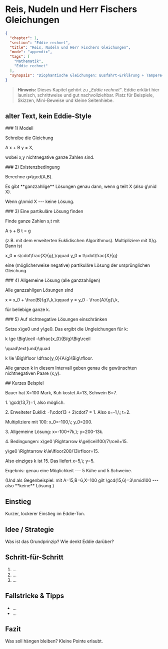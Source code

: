 # Reis, Nudeln und Herr Fischers Gleichungen

```json
{
  "chapter": 1,
  "section": "Eddie rechnet",
  "title": "Reis, Nudeln und Herr Fischers Gleichungen",
  "mode": "appendix",
  "tags": [
    "Mathematik",
    "Eddie rechnet"
  ],
  "synopsis": "Diophantische Gleichungen: Busfahrt-Erklärung + Tampere-Beispiel (3 Säcke Reis + 4 Säcke Nudeln für 55 Kronen)."
}
```

> **Hinweis:** Dieses Kapitel gehört zu *„Eddie rechnet“*.
> Eddie erklärt hier launisch, schrittweise und gut nachvollziehbar.
> Platz für Beispiele, Skizzen, Mini-Beweise und kleine Seitenhiebe.

## alter Text, kein Eddie-Style

\### 1) Modell

Schreibe die Gleichung

A x + B y = X,

wobei x,y nichtnegative ganze Zahlen sind.

\### 2) Existenzbedingung

Berechne g=\\gcd(A,B).

Es gibt \*\*ganzzahlige\*\* Lösungen genau dann, wenn g teilt X (also
g\\mid X).

Wenn g\\nmid X --- keine Lösung.

\### 3) Eine partikuläre Lösung finden

Finde ganze Zahlen s,t mit

A s + B t = g

(z.B. mit dem erweiterten Euklidischen Algorithmus). Multipliziere mit
X/g. Dann ist

x_0 = s\\cdot\\frac{X}{g},\\qquad y_0 = t\\cdot\\frac{X}{g}

eine (möglicherweise negative) partikuläre Lösung der ursprünglichen
Gleichung.

\### 4) Allgemeine Lösung (alle ganzzahligen)

Alle ganzzahligen Lösungen sind

x = x_0 + \\frac{B}{g}\\,k,\\qquad y = y_0 - \\frac{A}{g}\\,k,

für beliebige ganze k.

\### 5) Auf nichtnegative Lösungen einschränken

Setze x\\ge0 und y\\ge0. Das ergibt die Ungleichungen für k:

k \\ge \\Big\\lceil -\\dfrac{x_0}{B/g}\\Big\\rceil

\\quad\\text{und}\\quad

k \\le \\Big\\lfloor \\dfrac{y_0}{A/g}\\Big\\rfloor.

Alle ganzen k in diesem Intervall geben genau die gewünschten
nichtnegativen Paare (x,y).

\## Kurzes Beispiel

Bauer hat X=100 Mark, Kuh kostet A=13, Schwein B=7.

1\. \\gcd(13,7)=1, also möglich.

2\. Erweiteter Euklid: -1\\cdot13 + 2\\cdot7 = 1. Also s=-1,\\; t=2.

Multipliziere mit 100: x_0=-100,\\; y_0=200.

3\. Allgemeine Lösung: x=-100+7k,\\; y=200-13k.

4\. Bedingungen: x\\ge0 \\Rightarrow k\\ge\\lceil100/7\\rceil=15.

y\\ge0 \\Rightarrow k\\le\\lfloor200/13\\rfloor=15.

Also einziges k ist 15. Das liefert x=5,\\; y=5.

Ergebnis: genau eine Möglichkeit --- 5 Kühe und 5 Schweine.

(Und als Gegenbeispiel: mit A=15,B=6,X=100 gilt \\gcd(15,6)=3\\nmid100
--- also \*\*keine\*\* Lösung.)

## Einstieg

Kurzer, lockerer Einstieg im Eddie-Ton.

## Idee / Strategie

Was ist das Grundprinzip? Wie denkt Eddie darüber?

## Schritt-für-Schritt

1. …
2. …
3. …

## Fallstricke & Tipps

- …
- …

## Fazit

Was soll hängen bleiben? Kleine Pointe erlaubt.
